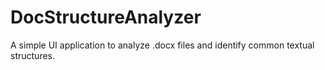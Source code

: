 # DocStructureAnalyzer

A simple UI application to analyze .docx files and identify common textual structures.
